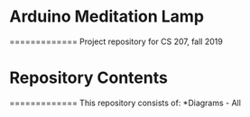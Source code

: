 # Arduino Meditation Lamp
============= Project repository for CS 207, fall 2019

# Repository Contents
============= This repository consists of:
*Diagrams - All  
